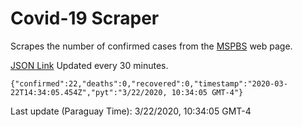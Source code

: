 # Covid-19 Scraper

Scrapes the number of confirmed cases from the [MSPBS](https://www.mspbs.gov.py/covid-19.php) web page.

[JSON Link](https://jmayalag.github.io/covid19-scrape/cases.json)
Updated every 30 minutes.
```
{"confirmed":22,"deaths":0,"recovered":0,"timestamp":"2020-03-22T14:34:05.454Z","pyt":"3/22/2020, 10:34:05 GMT-4"}
```
Last update (Paraguay Time): 3/22/2020, 10:34:05 GMT-4